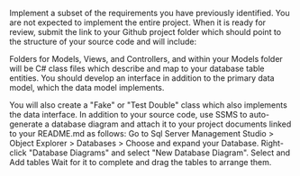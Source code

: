 Implement a subset of the requirements you have previously identified. You are not expected to implement the entire project. 
When it is ready for review, submit the link to your Github project folder which should point to the structure of your source code 
and will include:

Folders for Models, Views, and Controllers, and within your Models folder will be C# class files which describe and map to your 
database table entities. You should develop an interface in addition to the primary data model, which the data model implements.

You will also create a "Fake" or "Test Double" class which also implements the data interface.
In addition to your source code, use SSMS to auto-generate a database diagram and attach it to your project documents linked to your README.md as follows:
Go to Sql Server Management Studio > Object Explorer > Databases > Choose and expand your Database.
Right-click "Database Diagrams" and select "New Database Diagram".
Select and Add tables
Wait for it to complete and drag the tables to arrange them.
